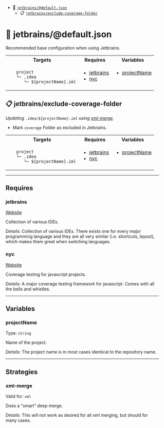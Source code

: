 - :open_file_folder: <a href="#blackfluxrobo-config-plugin-task-ref-jetbrainsdefaultjson">`jetbrains/@default.json`</a>
  - :clipboard: <a href="#blackfluxrobo-config-plugin-task-ref-jetbrainsexclude-coverage-folder">`jetbrains/exclude-coverage-folder`</a>

# :open_file_folder: <a name="blackfluxrobo-config-plugin-task-ref-jetbrainsdefaultjson">jetbrains/@default.json</a>

Recommended base configuration when using Jetbrains.

<table>
  <tbody>
    <tr>
      <th>Targets</th>
      <th>Requires</th>
      <th>Variables</th>
    </tr>
    <tr>
      <td align="left" valign="top">
        <ul>
<code>project</code><br/>
<code>└─ .idea</code><br/>
<code>   └─ ${projectName}.iml</code><br/>
        </ul>
      </td>
      <td align="left" valign="top">
        <ul>
          <li><a href="#blackfluxrobo-config-plugin-req-ref-jetbrains">jetbrains</a></li>
          <li><a href="#blackfluxrobo-config-plugin-req-ref-nyc">nyc</a></li>
        </ul>
      </td>
      <td align="left" valign="top">
        <ul>
          <li><a href="#blackfluxrobo-config-plugin-var-ref-projectname">projectName</a></li>
        </ul>
      </td>
    </tr>
  </tbody>
</table>

## :clipboard: <a name="blackfluxrobo-config-plugin-task-ref-jetbrainsexclude-coverage-folder">jetbrains/exclude-coverage-folder</a>

_Updating `.idea/${projectName}.iml` using <a href="#blackfluxrobo-config-plugin-strat-ref-xml-merge">xml-merge</a>._

- Mark `coverage` Folder as excluded in Jetbrains.

<table>
  <tbody>
    <tr>
      <th>Targets</th>
      <th>Requires</th>
      <th>Variables</th>
    </tr>
    <tr>
      <td align="left" valign="top">
        <ul>
<code>project</code><br/>
<code>└─ .idea</code><br/>
<code>   └─ ${projectName}.iml</code><br/>
        </ul>
      </td>
      <td align="left" valign="top">
        <ul>
          <li><a href="#blackfluxrobo-config-plugin-req-ref-jetbrains">jetbrains</a></li>
          <li><a href="#blackfluxrobo-config-plugin-req-ref-nyc">nyc</a></li>
        </ul>
      </td>
      <td align="left" valign="top">
        <ul>
          <li><a href="#blackfluxrobo-config-plugin-var-ref-projectname">projectName</a></li>
        </ul>
      </td>
    </tr>
  </tbody>
</table>

------

## Requires

### <a name="blackfluxrobo-config-plugin-req-ref-jetbrains">jetbrains</a>

[Website](https://www.jetbrains.com)

Collection of various IDEs.

*Details:*
Collection of various IDEs. There exists one for every major programming language and 
they are all very similar (i.e. shortcuts, layout), which makes them great when switching languages.

### <a name="blackfluxrobo-config-plugin-req-ref-nyc">nyc</a>

[Website](https://github.com/istanbuljs/nyc#readme)

Coverage testing for javascript projects.

*Details:*
A major coverage testing framework for javascript.
Comes with all the bells and whistles.

------

## Variables

### <a name="blackfluxrobo-config-plugin-var-ref-projectname">projectName</a>

Type: `string`

Name of the project.

*Details:*
The project name is in most cases identical to the repository name.

------

## Strategies

### <a name="blackfluxrobo-config-plugin-strat-ref-xml-merge">xml-merge</a>

Valid for: `xml`

Does a "smart" deep merge.

*Details:*
This will not work as desired for all xml merging, but should for many cases.


